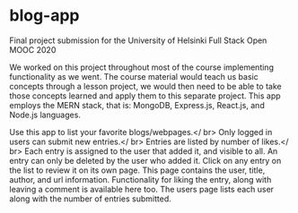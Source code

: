 # blog-app
Final project submission for the University of Helsinki Full Stack Open MOOC 2020

We worked on this project throughout most of the course implementing functionality as we went. The course material would teach us basic concepts through a lesson project, we would then need to be able to take those concepts learned and apply them to this separate project. This app employs the MERN stack, that is: MongoDB, Express.js, React.js, and Node.js languages. 

<blog-list app>
  
  Use this app to list your favorite blogs/webpages.</ br>
  Only logged in users can submit new entries.</ br>
  Entries are listed by number of likes.</ br>
  Each entry is assigned to the user that added it, and visible to all. An entry can only be deleted by the user who added it.
  Click on any entry on the list to review it on its own page. This page contains the user, title, author, and url information. Functionality for liking the entry, along with         leaving a comment is available here too.
  The users page lists each user along with the number of entries submitted.

